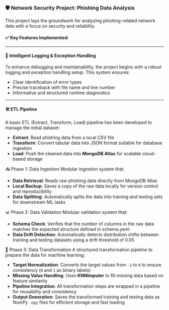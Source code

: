 ### 🛡️ Network Security Project: Phishing Data Analysis

This project lays the groundwork for analyzing phishing-related network data with a focus on security and reliability.

#### ✅ Key Features Implemented:

---

#### 🧠 Intelligent Logging & Exception Handling
To enhance debugging and maintainability, the project begins with a robust logging and exception handling setup. This system ensures:

- Clear identification of error types  
- Precise traceback with file name and line number  
- Informative and structured runtime diagnostics  

---

#### 🛠️ ETL Pipeline 

A basic ETL (Extract, Transform, Load) pipeline has been developed to manage the initial dataset:

- **Extract**: Read phishing data from a local CSV file  
- **Transform**: Convert tabular data into JSON format suitable for database ingestion  
- **Load**: Push the cleaned data into **MongoDB Atlas** for scalable cloud-based storage  

📥 Phase 1: Data Ingestion
Modular ingestion system that:
* **Data Retrieval**: Reads raw phishing data directly from MongoDB Atlas
* **Local Backup**: Saves a copy of the raw data locally for version control and reproducibility
* **Data Splitting**: Automatically splits the data into training and testing sets for downstream ML tasks

📊 Phase 2: Data Validation
Modular validation system that:
* **Schema Check**: Verifies that the number of columns in the raw data matches the expected structure defined in schema.yaml
* **Data Drift Detection**: Automatically detects distribution shifts between training and testing datasets using a drift threshold of 0.05

🧪 Phase 3: Data Transformation
A structured transformation pipeline to prepare the data for machine learning:
* **Target Normalization**: Converts the target values from `-1` to `0` to ensure consistency (`0` and `1` as binary labels)
* **Missing Value Handling**: Uses **KNNImputer** to fill missing data based on feature similarity
* **Pipeline Integration**: All transformation steps are wrapped in a pipeline for reusability and consistency
* **Output Generation**: Saves the transformed training and testing data as NumPy `.npy` files for efficient storage and fast loading

